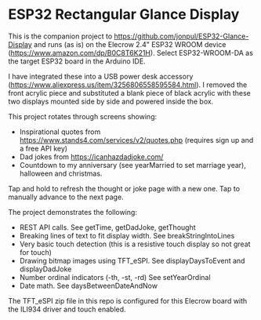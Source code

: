 # ESP32 Rectangular Glance Display
This is the companion project to https://github.com/jonpul/ESP32-Glance-Display and runs (as is) on the Elecrow 2.4" ESP32 WROOM device (https://www.amazon.com/dp/B0C8T6K21H). 
Select ESP32-WROOM-DA as the target ESP32 board in the Arduino IDE. 

I have integrated these into a USB power desk accessory (https://www.aliexpress.us/item/3256806558595584.html). 
I removed the front acrylic piece and substituted a blank piece of black acrylic with these two displays mounted side by side and powered inside the box. 

This project rotates through screens showing:
* Inspirational quotes from https://www.stands4.com/services/v2/quotes.php (requires sign up and a free API key)
* Dad jokes from https://icanhazdadjoke.com/
* Countdown to my anniversary (see yearMarried to set marriage year), halloween and christmas.

Tap and hold to refresh the thought or joke page with a new one. 
Tap to manually advance to the next page. 

The project demonstrates the following:
* REST API calls. See getTime, getDadJoke, getThought
* Breaking lines of text to fit display width. See breakStringIntoLines
* Very basic touch detection (this is a resistive touch display so not great for touch)
* Drawing bitmap images using TFT_eSPI. See displayDaysToEvent and displayDadJoke
* Number ordinal indicators (-th, -st, -rd) See setYearOrdinal
* Date math. See daysBetweenDateAndNow

The TFT_eSPI zip file in this repo is configured for this Elecrow board with the ILI934 driver and touch enabled. 
